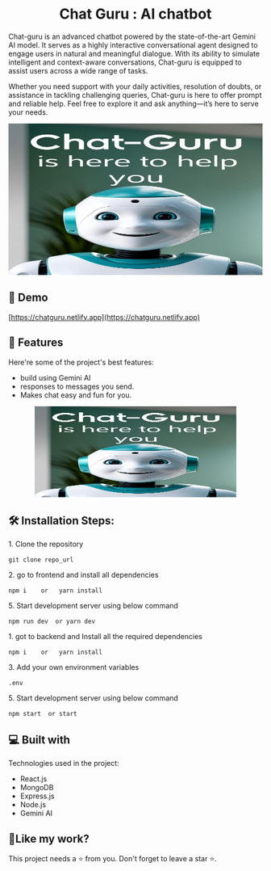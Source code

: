<h1 align="center" id="title">Chat Guru : AI chatbot</h1>

<p id="description"> Chat-guru is an advanced chatbot powered by the state-of-the-art Gemini AI model. It serves as a highly interactive conversational agent designed to engage users in natural and meaningful dialogue. With its ability to simulate intelligent and context-aware conversations, Chat-guru is equipped to assist users across a wide range of tasks.

Whether you need support with your daily activities, resolution of doubts, or assistance in tackling challenging queries, Chat-guru is here to offer prompt and reliable help. Feel free to explore it and ask anything—it’s here to serve your needs.</p>

<p align="center"><img src= "frontend/public/airobot.jpg" alt="project-image" width="700" height="300"></p>

<h2>🚀 Demo</h2>

[https://chatguru.netlify.app](https://chatguru.netlify.app)

  
  
<h2>🧐 Features</h2>

Here're some of the project's best features:

*   build using Gemini AI
*   responses to messages you send.
*   Makes chat easy and fun for you.
<p align="center"><img src="frontend/public/airobot.jpg" alt="project-image" width="400" height="180"></p>

<h2>🛠️ Installation Steps:</h2>

<p>1. Clone the repository</p>

```
git clone repo_url
```

<p>2. go to frontend and install all dependencies </p>

```
npm i    or   yarn install
```


<p>5. Start development server using below command</p>

```
npm run dev  or yarn dev
```

<p>1. got to backend and Install all the required dependencies</p>

```
npm i    or   yarn install
```

<p>3. Add your own environment variables</p>

```
.env
```



<p>5. Start development server using below command</p>

```
npm start  or start
```



  
  
<h2>💻 Built with</h2>

Technologies used in the project:

*   React.js
*   MongoDB
*   Express.js
*   Node.js
*   Gemini AI
  


<h2>💖Like my work?</h2>


This project needs a ⭐️ from you. Don't forget to leave a star ⭐️.
